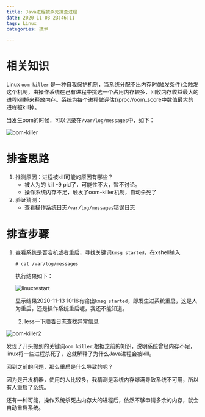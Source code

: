 ```yaml
---
title: Java进程被杀死排查过程
date: 2020-11-03 23:46:11
tags: Linux
categories: 技术

---
```




# 相关知识

Linux  `oom-killer`	是一种自我保护机制，当系统分配不出内存时(触发条件)会触发这个机制，由操作系统在己有进程中挑选一个占用内存较多，回收内存收益最大的进程kill掉来释放内存。系统为每个进程做评估(/proc/<pid>/oom_score中数值最大的进程被kill掉。

当发生oom的时候，可以记录在`/var/log/messages`中，如下：

![oom-killer](https://newhcw.github.io/images/oomkiller.png)



# 排查思路

1. 推测原因：进程被kill可能的原因有哪些？
   - 被人为的 kill -9 pid了，可能性不大，暂不讨论。
   - 操作系统内存不足，触发了oom-killer机制，自动杀死了
2. 验证猜测：
   - 查看操作系统日志`/var/log/messages`错误日志



# 排查步骤

1. 查看系统是否宕机或者重启，寻找关键词`kmsg started`，在xshell输入

   ```shell
   # cat /var/log/messages
   ```

   执行结果如下：

   ![linuxrestart](https://newhcw.github.io/images/linuxrestart.jpeg)

   显示结果2020-11-13 10:16有输出`kmsg started`，即发生过系统重启，这是人为重启，还是操作系统重启呢，我还不能知道。

   2. less一下顺着日志查找异常信息

![oom-killer2](https://newhcw.github.io/images/oom-kiiler2.jpeg)

发现了开头提到的关键词`oom killer`,根据之前的知识，说明系统曾经内存不足，linux将一些进程杀死了，这就解释了为什么Java进程会被kill。

回到之前的问题，那么重启是什么导致的呢？

因为是开发机器，使用的人比较多，我猜测是系统内存爆满导致系统不可用，所以有人重启了系统。

还有一种可能，操作系统杀死占内存大的进程后，依然不够申请多余的内存，就会自动重启系统。

